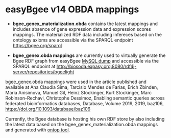 # easyBgee v14 OBDA mappings
+ **bgee_genex_materialization.obda** contains the latest mappings and includes absence of gene expression data and expression scores mappings. The materialized RDF data including infereces based on the ontology axioms are accessible via the SPARQL endpoint https://bgee.org/sparql  

+ **bgee_genex.obda mappings** are currently used to virtually generate the Bgee RDF graph from easyBgee [MySQL dump](ftp://ftp.bgee.org/bgee_v14/sql_lite_dump.tar.gz) 
and accessible via  the SPARQL endpoint at  http://biosoda.expasy.org:8080/rdf4j-server/repositories/bgeelight

bgee_genex.obda mappings were used in the article published and available at 
Ana Claudia Sima, Tarcisio Mendes de Farias, Erich Zbinden, Maria Anisimova, Manuel Gil, Heinz Stockinger, Kurt Stockinger, Marc Robinson-Rechavi, Christophe Dessimoz, Enabling semantic queries across federated bioinformatics databases, Database, Volume 2019, 2019, baz106, https://doi.org/10.1093/database/baz106

Currently, the Bgee database is hosting his own RDF store by also including the latest data based on the bgee_genex_materialization.obda mappings and generated with [ontop tool](https://ontop-vkg.org).
